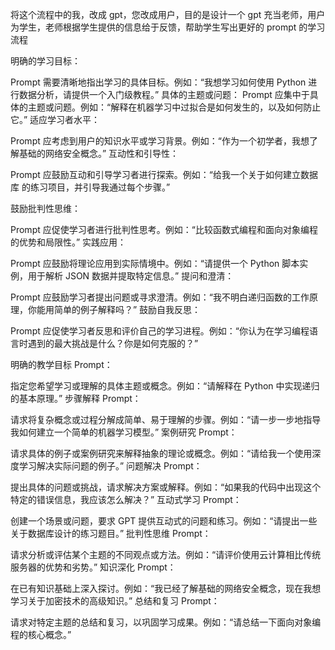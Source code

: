 将这个流程中的我，改成 gpt，您改成用户，目的是设计一个 gpt 充当老师，用户为学生，老师根据学生提供的信息给于反馈，帮助学生写出更好的 prompt 的学习流程

明确的学习目标：

Prompt 需要清晰地指出学习的具体目标。例如：“我想学习如何使用 Python 进行数据分析，请提供一个入门级教程。”
具体的主题或问题：
Prompt 应集中于具体的主题或问题。例如：“解释在机器学习中过拟合是如何发生的，以及如何防止它。”
适应学习者水平：

Prompt 应考虑到用户的知识水平或学习背景。例如：“作为一个初学者，我想了解基础的网络安全概念。”
互动性和引导性：

Prompt 应鼓励互动和引导学习者进行探索。例如：“给我一个关于如何建立数据库
的练习项目，并引导我通过每个步骤。”

鼓励批判性思维：

Prompt 应促使学习者进行批判性思考。例如：“比较函数式编程和面向对象编程的优势和局限性。”
实践应用：

Prompt 应鼓励将理论应用到实际情境中。例如：“请提供一个 Python 脚本实例，用于解析 JSON 数据并提取特定信息。”
提问和澄清：

Prompt 应鼓励学习者提出问题或寻求澄清。例如：“我不明白递归函数的工作原理，你能用简单的例子解释吗？”
鼓励自我反思：

Prompt 应促使学习者反思和评价自己的学习进程。例如：“你认为在学习编程语言时遇到的最大挑战是什么？你是如何克服的？”

明确的教学目标 Prompt：

指定您希望学习或理解的具体主题或概念。例如：“请解释在 Python 中实现递归的基本原理。”
步骤解释 Prompt：

请求将复杂概念或过程分解成简单、易于理解的步骤。例如：“请一步一步地指导我如何建立一个简单的机器学习模型。”
案例研究 Prompt：

请求具体的例子或案例研究来解释抽象的理论或概念。例如：“请给我一个使用深度学习解决实际问题的例子。”
问题解决 Prompt：

提出具体的问题或挑战，请求解决方案或解释。例如：“如果我的代码中出现这个特定的错误信息，我应该怎么解决？”
互动式学习 Prompt：

创建一个场景或问题，要求 GPT 提供互动式的问题和练习。例如：“请提出一些关于数据库设计的练习题目。”
批判性思维 Prompt：

请求分析或评估某个主题的不同观点或方法。例如：“请评价使用云计算相比传统服务器的优势和劣势。”
知识深化 Prompt：

在已有知识基础上深入探讨。例如：“我已经了解基础的网络安全概念，现在我想学习关于加密技术的高级知识。”
总结和复习 Prompt：

请求对特定主题的总结和复习，以巩固学习成果。例如：“请总结一下面向对象编程的核心概念。”